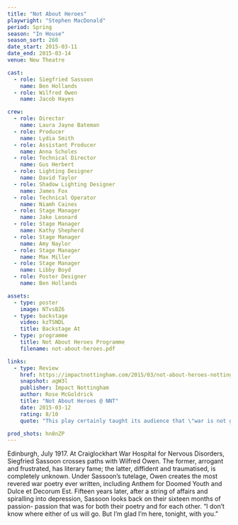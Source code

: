 ```yaml
---
title: "Not About Heroes"
playwright: "Stephen MacDonald"
period: Spring
season: "In House"
season_sort: 260
date_start: 2015-03-11
date_end: 2015-03-14
venue: New Theatre

cast:
  - role: Siegfried Sassoon
    name: Ben Hollands
  - role: Wilfred Owen
    name: Jacob Hayes

crew:
  - role: Director
    name: Laura Jayne Bateman
  - role: Producer
    name: Lydia Smith
  - role: Assistant Producer
    name: Anna Scholes
  - role: Technical Director
    name: Gus Herbert
  - role: Lighting Designer
    name: David Taylor
  - role: Shadow Lighting Designer
    name: James Fox
  - role: Technical Operator
    name: Niamh Caines
  - role: Stage Manager
    name: Jake Leonard
  - role: Stage Manager
    name: Kathy Shepherd
  - role: Stage Manager
    name: Amy Naylor
  - role: Stage Manager
    name: Max Miller
  - role: Stage Manager
    name: Libby Boyd
  - role: Poster Designer
    name: Ben Hollands

assets:
  - type: poster
    image: NTvsBZ6
  - type: backstage
    video: kzTSNDL
    title: Backstage At
  - type: programme
    title: Not About Heroes Programme
    filename: not-about-heroes.pdf

links:
  - type: Review
    href: https://impactnottingham.com/2015/03/not-about-heroes-nottingham-new-theatre/
    snapshot: agW3l
    publisher: Impact Nottingham
    author: Rose McGoldrick
    title: "Not About Heroes @ NNT"
    date: 2015-03-12
    rating: 8/10
    quote: "This play certainly taught its audience that \"war is not glorious\", serving as a platform for some very engaging, naturalistic acting and is well worth a watch."

prod_shots: hn8nZP
---
```


Edinburgh, July 1917. At Craiglockhart War Hospital for Nervous Disorders, Siegfried Sassoon crosses paths with Wilfred Owen. The former, arrogant and frustrated, has literary fame; the latter, diffident and traumatised, is completely unknown. Under Sassoon’s tutelage, Owen creates the most revered war poetry ever written, including Anthem for Doomed Youth and Dulce et Decorum Est. Fifteen years later, after a string of affairs and spiralling into depression, Sassoon looks back on their sixteen months of passion- passion that was for both their poetry and for each other. “I don’t know where either of us will go. But I’m glad I’m here, tonight, with you.”

